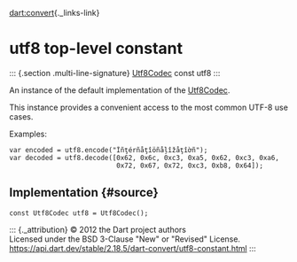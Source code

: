 [dart:convert](../dart-convert/dart-convert-library){._links-link}

utf8 top-level constant
=======================

::: {.section .multi-line-signature}
[Utf8Codec](utf8codec-class) const utf8
:::

An instance of the default implementation of the
[Utf8Codec](utf8codec-class).

This instance provides a convenient access to the most common UTF-8 use
cases.

Examples:

``` {.language-dart data-language="dart"}
var encoded = utf8.encode("Îñţérñåţîöñåļîžåţîờñ");
var decoded = utf8.decode([0x62, 0x6c, 0xc3, 0xa5, 0x62, 0xc3, 0xa6,
                           0x72, 0x67, 0x72, 0xc3, 0xb8, 0x64]);
```

Implementation {#source}
--------------

``` {.language-dart data-language="dart"}
const Utf8Codec utf8 = Utf8Codec();
```

::: {._attribution}
© 2012 the Dart project authors\
Licensed under the BSD 3-Clause \"New\" or \"Revised\" License.\
<https://api.dart.dev/stable/2.18.5/dart-convert/utf8-constant.html>
:::

